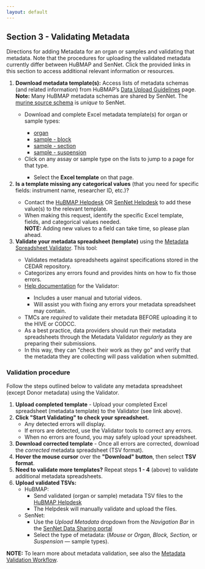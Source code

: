 ```yaml
---
layout: default
---
```


## Section 3 - Validating Metadata
Directions for adding Metadata for an organ or samples and validating that metadata. Note that the procedures for uploading the validated metadata currently differ between HuBMAP and SenNet.
Click the provided links in this section to access additional relevant information or resources.

<ol>
  <li> <b>Download metadata template(s):</b> Access lists of metadata schemas (and related information) from HuBMAP’s <a href="https://hubmapconsortium.github.io/ingest-validation-tools/">Data Upload Guidelines</a> page.</li>
  <b>Note:</b> Many HuBMAP metadata schemas are shared by SenNet. The <a href="https://docs.sennetconsortium.org/libraries/ingest-validation-tools/schemas/source-murine">murine source schema</a> is <em>unique</em> to SenNet. 
  <ul>
    <li> Download and complete Excel metadata template(s) for organ or sample types:</li>
    <ul> 
      <li> <a href="https://hubmapconsortium.github.io/ingest-validation-tools/organ/">organ</a></li>
      <li> <a href="https://hubmapconsortium.github.io/ingest-validation-tools/sample-block/">sample - block</a></li>
      <li> <a href="https://hubmapconsortium.github.io/ingest-validation-tools/sample-section/">sample - section</a> </li>
      <li><a href="https://hubmapconsortium.github.io/ingest-validation-tools/sample-suspension/">sample - suspension</a> </li>
    </ul>
    <li> Click on any assay or sample type on the lists to jump to a page for that type. </li> 
    <ul>
      <li> Select the <b>Excel template</b> on that page.</li>
    </ul>
  </ul>
  <li> <b>Is a template missing any categorical values</b> (that you need for specific fields: instrument name, researcher ID, etc.)? </li>
  <ul>
    <li> Contact the <a href="mailto:help@hubmapconsortium.org">HuBMAP Helpdesk</a> OR <a href="mailto:help@sennetconsortium.org">SenNet Helpdesk</a> to add these value(s) to the relevant template.</li>
    <li> When making this request, identify the specific Excel template, fields, and categorical values needed.</li>
    <b>NOTE:</b> Adding new values to a field can take time, so please plan ahead.
  </ul>
  <li> <b>Validate your metadata spreadsheet (template)</b> using the <a href="https://metadatavalidator.metadatacenter.org/"> Metadata Spreadsheet Validator</a>. This tool: </li>
  <ul>
    <li> Validates metadata spreadsheets against specifications stored in the CEDAR repository.</li>
    <li> Categorizes any errors found and provides hints on how to fix those errors. </li>
    <li> <a href="https://metadatacenter.github.io/spreadsheet-validator-docs/">Help documentation</a> for the Validator: </li>
    <ul> 
      <li> Includes a user manual and tutorial videos.</li>
      <li> Will assist you with fixing any errors your metadata spreadsheet may contain.</li>
    </ul>
    <li> TMCs are <em>required</em> to validate their metadata BEFORE uploading it to the HIVE or CODCC.</li>
    <li> As a best practice, data providers should run their metadata spreadsheets through the Metadata Validator <em>regularly</em> as they are preparing their submissions.</li> 
    <li> In this way, they can "check their work as they go" and verify that the metadata they are collecting will pass validation when submitted.</li>
  </ul>
</ol>
  
### Validation procedure
  
Follow the steps outlined below to validate any metadata spreadsheet (except Donor metadata) using the Validator.
  1. **Upload completed template** - Upload your completed Excel spreadsheet (metadata template) to the Validator (see link above).
  2. **Click "Start Validating" to check your spreadsheet.**
     - Any detected errors will display.
     - If errors are detected, use the Validator tools to correct any errors.
     - When no errors are found, you may safely upload your spreadsheet.
  4. **Download corrected template** - Once all errors are corrected, download the <em>corrected</em> metadata spreadsheet (TSV format).
  5. **Hover the mouse cursor** over the **"Download" button**, then select **TSV format**.
  6. **Need to validate more templates?**  Repeat steps **1 - 4** (above) to validate additional metadata spreadsheets.
  7. **Upload validated TSVs:**
     - HuBMAP:
         - Send validated (organ or sample) metadata TSV files to the <a href="mailto:help@hubmapconsortium.org">HuBMAP Helpdesk</a>
         - The Helpdesk will manually validate and upload the files.
      - SenNet:
         - Use the <em>Upload Metadata</em> dropdown from the <em>Navigation Bar</em> in the <a href="https://data.sennetconsortium.org/search">SenNet Data Sharing portal</a>
         - Select the type of metadata: (<em>Mouse</em> or <em>Organ, Block, Section,</em> or <em>Suspension</em> — sample types).

**NOTE:** To learn more about metadata validation, see also the <a href="https://docs.google.com/document/d/1lfgiDGbyO4K4Hz1FMsJjmJd9RdwjShtJqFYNwKpbcZY/edit#heading=h.d6xf2xeysl78">Metadata Validation Workflow</a>.
